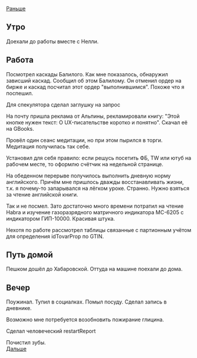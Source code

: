 [Раньше](2021.01.20.md)  
## Утро
Доехали до работы вместе с Нелли.
## Работа
Посмотрел каскады Балилого. Как мне показалось, обнаружил зависший каскад. Сообщил об этом Балилому. Он отменил ордер на бирже и каскад посчитал этот ордер "выполнившимся". Похоже что я поспешил.

Для спекулятора сделал заглушку на запрос 

На почту пришла реклама от Альпины, рекламировали книгу: "Этой кнопке нужен текст: O UX-писательстве коротко и понятно". Скачал её на GBooks.

Провёл один сеанс медитации, но при этом пырился в торги. Медитация получилась так себе.

Установил для себя правило: если решусь посетить ФБ, TW или ютуб на рабочем месте, то оформлю счётчик на недельной странице.

На обеденном перерыве получилось выполнить дневную норму английского. Причём мне пришлось дважды восстанавливать жизни, т.к. я почему-то запарывался на лёгком уроке. Странно. Нужно взяться за чтение английской книги.

Так и не посмел. Зато достаточно много времени потратил на чтение Habra и изучение газоразрядного матричного индикатора МС-6205 с индикатором ГИП-10000. Красивая штука.

Нехотя по работе рассмотрел таблицы связанные с партионным учётом для определения idTovarProp по GTIN.
## Путь домой
Пешком дошёл до Хабаровской. Оттуда на машине поехали до дома.
## Вечер
Поужинал. Тупил в социалках. Помыл посуду. Сделал запись в дневнике.  

Возможно мне потребуется возобновить пожирание глицина.

Сделал человеческий restartReport  

Почистил зубы.  
[Дальше](2021.01.22.md)
